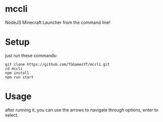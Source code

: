 # mccli
NodeJS Minecraft Launcher from the command line!

# Setup
just run these commands:

```
git clone https://github.com/TGGamesYT/mccli.git
cd mccli
npm install
npm run start
```
# Usage
after running it, you can use the arrows to navigate through options, enter to select.
